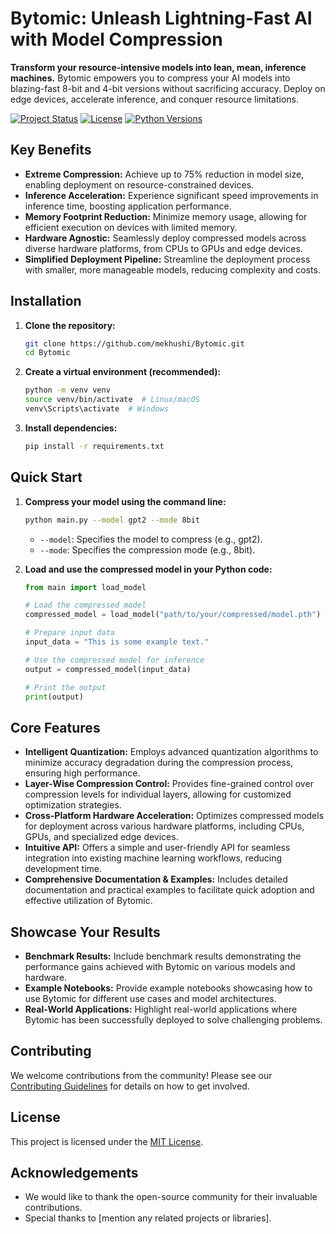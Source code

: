 # Bytomic: Unleash Lightning-Fast AI with Model Compression

<!-- Replace with your project logo -->
<!-- <img src="path/to/your/logo.png" alt="Bytomic Logo" width="200"> -->

**Transform your resource-intensive models into lean, mean, inference machines.** Bytomic empowers you to compress your AI models into blazing-fast 8-bit and 4-bit versions without sacrificing accuracy. Deploy on edge devices, accelerate inference, and conquer resource limitations.

[![Project Status](https://img.shields.io/badge/status-alpha-red)](https://your-project-status-url)
[![License](https://img.shields.io/badge/license-MIT-green)](LICENSE)
[![Python Versions](https://img.shields.io/badge/python-3.7+-blue)](https://www.python.org/downloads/)

## Key Benefits

*   **Extreme Compression:** Achieve up to 75% reduction in model size, enabling deployment on resource-constrained devices.
*   **Inference Acceleration:** Experience significant speed improvements in inference time, boosting application performance.
*   **Memory Footprint Reduction:** Minimize memory usage, allowing for efficient execution on devices with limited memory.
*   **Hardware Agnostic:** Seamlessly deploy compressed models across diverse hardware platforms, from CPUs to GPUs and edge devices.
*   **Simplified Deployment Pipeline:** Streamline the deployment process with smaller, more manageable models, reducing complexity and costs.

<!-- Add a visual comparison of model size before and after compression -->
<!-- ![Model Size Comparison](path/to/your/comparison_image.png) -->
<!-- *Before and after compression size comparison* -->

## Installation

1.  **Clone the repository:**

    ```bash
    git clone https://github.com/mekhushi/Bytomic.git
    cd Bytomic
    ```

2.  **Create a virtual environment (recommended):**

    ```bash
    python -m venv venv
    source venv/bin/activate  # Linux/macOS
    venv\Scripts\activate  # Windows
    ```

3.  **Install dependencies:**

    ```bash
    pip install -r requirements.txt
    ```

## Quick Start

1.  **Compress your model using the command line:**

    ```bash
    python main.py --model gpt2 --mode 8bit
    ```

    *   `--model`: Specifies the model to compress (e.g., gpt2).
    *   `--mode`: Specifies the compression mode (e.g., 8bit).

2.  **Load and use the compressed model in your Python code:**

    ```python
    from main import load_model

    # Load the compressed model
    compressed_model = load_model("path/to/your/compressed/model.pth") # Replace with the actual path

    # Prepare input data
    input_data = "This is some example text."

    # Use the compressed model for inference
    output = compressed_model(input_data)

    # Print the output
    print(output)
    ```

## Core Features

*   **Intelligent Quantization:** Employs advanced quantization algorithms to minimize accuracy degradation during the compression process, ensuring high performance.
*   **Layer-Wise Compression Control:** Provides fine-grained control over compression levels for individual layers, allowing for customized optimization strategies.
*   **Cross-Platform Hardware Acceleration:** Optimizes compressed models for deployment across various hardware platforms, including CPUs, GPUs, and specialized edge devices.
*   **Intuitive API:** Offers a simple and user-friendly API for seamless integration into existing machine learning workflows, reducing development time.
*   **Comprehensive Documentation & Examples:** Includes detailed documentation and practical examples to facilitate quick adoption and effective utilization of Bytomic.

## Showcase Your Results

*   **Benchmark Results:** Include benchmark results demonstrating the performance gains achieved with Bytomic on various models and hardware.
*   **Example Notebooks:** Provide example notebooks showcasing how to use Bytomic for different use cases and model architectures.
*   **Real-World Applications:** Highlight real-world applications where Bytomic has been successfully deployed to solve challenging problems.

## Contributing

We welcome contributions from the community! Please see our [Contributing Guidelines](CONTRIBUTING.md) for details on how to get involved.

## License

This project is licensed under the [MIT License](LICENSE).

## Acknowledgements

*   We would like to thank the open-source community for their invaluable contributions.
*   Special thanks to [mention any related projects or libraries].
